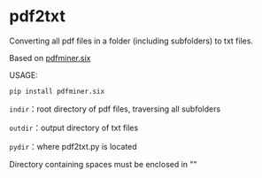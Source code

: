 # pdf2txt
Converting all pdf files in a folder (including subfolders) to txt files.

Based on [pdfminer.six](https://github.com/pdfminer/pdfminer.six)

USAGE:

```pip install pdfminer.six```

`indir`：root directory of pdf files, traversing all subfolders

`outdir`：output directory of txt files

`pydir`：where pdf2txt.py is located

Directory containing spaces must be enclosed in ""
